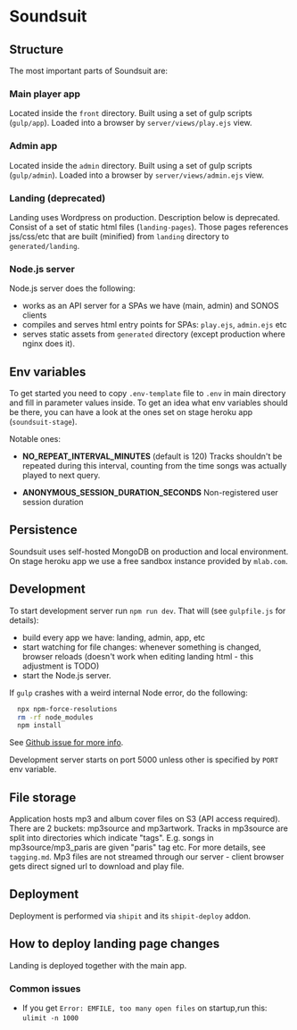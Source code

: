 # Soundsuit

## Structure

The most important parts of Soundsuit are:

### Main player app
Located inside the `front` directory. Built using a set of gulp scripts (`gulp/app`).
Loaded into a browser by `server/views/play.ejs` view.

### Admin app
Located inside the `admin` directory. Built using a set of gulp scripts (`gulp/admin`).
Loaded into a browser by `server/views/admin.ejs` view.

### Landing (deprecated)
Landing uses Wordpress on production. Description below is deprecated.
Consist of a set of static html files (`landing-pages`). Those pages references jss/css/etc that are built (minified) from `landing` directory to `generated/landing`.

### Node.js server
Node.js server does the following:

* works as an API server for a SPAs we have (main, admin) and SONOS clients
* compiles and serves html entry points for SPAs: `play.ejs`, `admin.ejs` etc
* serves static assets from `generated` directory (except production where nginx does it).

## Env variables
To get started you need to copy `.env-template` file to `.env` in main directory and fill in parameter values inside.
To get an idea what env variables should be there, you can have a look at the ones set on stage heroku app (`soundsuit-stage`).

Notable ones:
* **NO_REPEAT_INTERVAL_MINUTES** (default is 120) Tracks shouldn't be repeated during this interval, counting from the time songs was actually played to next query.

* **ANONYMOUS_SESSION_DURATION_SECONDS** Non-registered user session duration

## Persistence
Soundsuit uses self-hosted MongoDB on production and local environment. On stage heroku app we use a free sandbox instance provided by `mlab.com`.

## Development
To start development server run `npm run dev`. That will (see `gulpfile.js` for details):
* build every app we have: landing, admin, app, etc
* start watching for file changes: whenever something is changed, browser reloads (doesn't work when editing landing html - this adjustment is TODO)
* start the Node.js server.

If `gulp` crashes with a weird internal Node error, do the following:
```bash
  npx npm-force-resolutions
  rm -rf node_modules
  npm install
```
See [Github issue for more info](https://github.com/gulpjs/gulp/issues/2162#issuecomment-385197164).

Development server starts on port 5000 unless other is specified by `PORT` env variable.

## File storage
Application hosts mp3 and album cover files on S3 (API access required). There are 2 buckets: mp3source and mp3artwork. Tracks in mp3source are split into directories which indicate "tags". E.g. songs in mp3source/mp3_paris are given "paris" tag etc. For more details, see `tagging.md`.
Mp3 files are not streamed through our server - client browser gets direct signed url to download and play file.

## Deployment

Deployment is performed via `shipit` and its `shipit-deploy` addon.

## How to deploy landing page changes

Landing is deployed together with the main app.

### Common issues
*  If you get `Error: EMFILE, too many open files` on startup,run this: `ulimit -n 1000`
